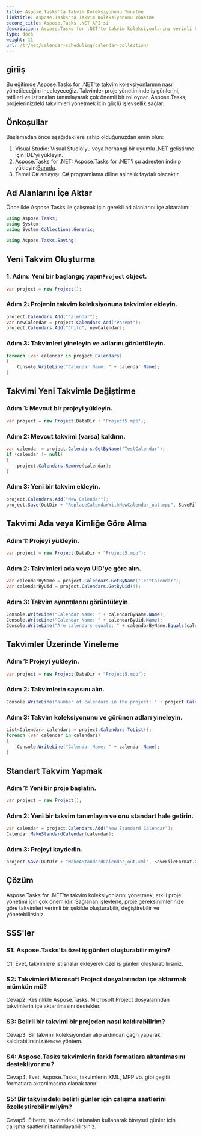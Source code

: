 ```yaml
---
title: Aspose.Tasks'ta Takvim Koleksiyonunu Yönetme
linktitle: Aspose.Tasks'ta Takvim Koleksiyonunu Yönetme
second_title: Aspose.Tasks .NET API'si
description: Aspose.Tasks for .NET'te takvim koleksiyonlarını verimli bir şekilde nasıl yöneteceğinizi öğrenin. Takvimleri kolaylıkla oluşturun, değiştirin ve yönetin.
type: docs
weight: 11
url: /tr/net/calendar-scheduling/calendar-collection/
---
```

## giriiş

Bu eğitimde Aspose.Tasks for .NET'te takvim koleksiyonlarının nasıl yönetileceğini inceleyeceğiz. Takvimler proje yönetiminde iş günlerini, tatilleri ve istisnaları tanımlayarak çok önemli bir rol oynar. Aspose.Tasks, projelerinizdeki takvimleri yönetmek için güçlü işlevsellik sağlar.

## Önkoşullar

Başlamadan önce aşağıdakilere sahip olduğunuzdan emin olun:

1. Visual Studio: Visual Studio'yu veya herhangi bir uyumlu .NET geliştirme için IDE'yi yükleyin.
2.  Aspose.Tasks for .NET: Aspose.Tasks for .NET'i şu adresten indirip yükleyin:[Burada](https://releases.aspose.com/tasks/net/).
3. Temel C# anlayışı: C# programlama diline aşinalık faydalı olacaktır.

## Ad Alanlarını İçe Aktar

Öncelikle Aspose.Tasks ile çalışmak için gerekli ad alanlarını içe aktaralım:

```csharp
using Aspose.Tasks;
using System;
using System.Collections.Generic;

using Aspose.Tasks.Saving;

```

## Yeni Takvim Oluşturma

###  1. Adım: Yeni bir başlangıç yapın`Project` object.
```csharp
var project = new Project();
```

### Adım 2: Projenin takvim koleksiyonuna takvimler ekleyin.
```csharp
project.Calendars.Add("Calendar");
var newCalendar = project.Calendars.Add("Parent");
project.Calendars.Add("Child", newCalendar);
```

### Adım 3: Takvimleri yineleyin ve adlarını görüntüleyin.
```csharp
foreach (var calendar in project.Calendars)
{
    Console.WriteLine("Calendar Name: " + calendar.Name);
}
```

## Takvimi Yeni Takvimle Değiştirme

### Adım 1: Mevcut bir projeyi yükleyin.
```csharp
var project = new Project(DataDir + "Project5.mpp");
```

### Adım 2: Mevcut takvimi (varsa) kaldırın.
```csharp
var calendar = project.Calendars.GetByName("TestCalendar");
if (calendar != null)
{
    project.Calendars.Remove(calendar);
}
```

### Adım 3: Yeni bir takvim ekleyin.
```csharp
project.Calendars.Add("New Calendar");
project.Save(OutDir + "ReplaceCalendarWithNewCalendar_out.mpp", SaveFileFormat.Mpp);
```

## Takvimi Ada veya Kimliğe Göre Alma

### Adım 1: Projeyi yükleyin.
```csharp
var project = new Project(DataDir + "Project5.mpp");
```

### Adım 2: Takvimleri ada veya UID'ye göre alın.
```csharp
var calendarByName = project.Calendars.GetByName("TestCalendar");
var calendarByUid = project.Calendars.GetByUid(4);
```

### Adım 3: Takvim ayrıntılarını görüntüleyin.
```csharp
Console.WriteLine("Calendar Name: " + calendarByName.Name);
Console.WriteLine("Calendar Name: " + calendarByUid.Name);
Console.WriteLine("Are calendars equals: " + calendarByName.Equals(calendarByUid));
```

## Takvimler Üzerinde Yineleme

### Adım 1: Projeyi yükleyin.
```csharp
var project = new Project(DataDir + "Project5.mpp");
```

### Adım 2: Takvimlerin sayısını alın.
```csharp
Console.WriteLine("Number of calendars in the project: " + project.Calendars.Count);
```

### Adım 3: Takvim koleksiyonunu ve görünen adları yineleyin.
```csharp
List<Calendar> calendars = project.Calendars.ToList();
foreach (var calendar in calendars)
{
    Console.WriteLine("Calendar Name: " + calendar.Name);
}
```

## Standart Takvim Yapmak

### Adım 1: Yeni bir proje başlatın.
```csharp
var project = new Project();
```

### Adım 2: Yeni bir takvim tanımlayın ve onu standart hale getirin.
```csharp
var calendar = project.Calendars.Add("New Standard Calendar");
Calendar.MakeStandardCalendar(calendar);
```

### Adım 3: Projeyi kaydedin.
```csharp
project.Save(OutDir + "MakeAStandardCalendar_out.xml", SaveFileFormat.Xml);
```

## Çözüm

Aspose.Tasks for .NET'te takvim koleksiyonlarını yönetmek, etkili proje yönetimi için çok önemlidir. Sağlanan işlevlerle, proje gereksinimlerinize göre takvimleri verimli bir şekilde oluşturabilir, değiştirebilir ve yönetebilirsiniz.

## SSS'ler

### S1: Aspose.Tasks'ta özel iş günleri oluşturabilir miyim?

C1: Evet, takvimlere istisnalar ekleyerek özel iş günleri oluşturabilirsiniz.

### S2: Takvimleri Microsoft Project dosyalarından içe aktarmak mümkün mü?

Cevap2: Kesinlikle Aspose.Tasks, Microsoft Project dosyalarından takvimlerin içe aktarılmasını destekler.

### S3: Belirli bir takvimi bir projeden nasıl kaldırabilirim?

Cevap3: Bir takvimi koleksiyondan alıp ardından çağrı yaparak kaldırabilirsiniz.`Remove` yöntem.

### S4: Aspose.Tasks takvimlerin farklı formatlara aktarılmasını destekliyor mu?

Cevap4: Evet, Aspose.Tasks, takvimlerin XML, MPP vb. gibi çeşitli formatlara aktarılmasına olanak tanır.

### S5: Bir takvimdeki belirli günler için çalışma saatlerini özelleştirebilir miyim?

Cevap5: Elbette, takvimdeki istisnaları kullanarak bireysel günler için çalışma saatlerini tanımlayabilirsiniz.